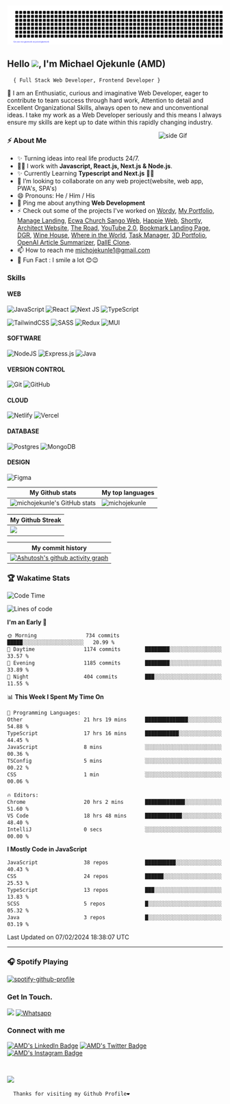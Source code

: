 <img src='/gitartwork.svg' alt='gitartwork'/>

## <h2>Hello <img src="https://raw.githubusercontent.com/MartinHeinz/MartinHeinz/master/wave.gif" width="30px">, I'm Michael Ojekunle <span>(AMD)</span></h2>
      { Full Stack Web Developer, Frontend Developer }
<p>
    🦾 I am an Enthusiatic, curious and imaginative Web Developer, eager to contribute to team success through hard work, Attention to detail and Excellent Organizational Skills, always open to new and unconventional ideas. I take my work as a Web Developer seriously and this means I always ensure my skills are kept up to date within this rapidly changing industry. 
</p> 

<a href=""> <img src="https://media3.giphy.com/media/ZEB6yFbLnhyQf7g3hn/giphy.gif" alt="side Gif" align="right" width="150" height="auto"/> </a>

<h3>⚡️ About Me</h3>
 <!--  <li>  
 I am a positive, enthusiastic and competent Web Developer who, over the years, has built up a diverse range of skills, qualities and attributes that guarantee I will perform highly in this role. . If you hire me as your Web Developer, I assure you I will fit into your team quickly, I will always put the commercial needs of your business at the forefront of everything I do, and the work I carry out will be consistent to a first-class standard.</li> -->
<ul>
  <li>✨ Turning ideas into real life products 24/7. </li>
  <li>👨‍💻 I work with <strong>Javascript, React.js, Next.js & Node.js</strong>.</li>
  <li>✨ Currently Learning <strong>Typescript and Next.js</strong> 🤩🤩</li>
  <li>👯 I’m looking to collaborate on any web project(website, web app, PWA's, SPA's)</li>
  <li>😄 Pronouns: He / Him / His </li>
  <li>💬 Ping me about anything <strong>Web Development</strong></li>
  <li>⚡ Check out some of the projects I've worked on <a href="https://wordy-lac.vercel.app/">Wordy</a>, <a href="https://midev.vercel.app/">My Portfolio</a>, <a href="https://manage-two-lime.vercel.app/">Manage Landing</a>, <a href="https://ecsw.vercel.app/">Ecwa Church Sango Web</a>, <a href='https://happie-web.vercel.app'>Happie Web</a>, <a href="https://shtly.netlify.app">Shortly</a>, <a href="https://architect-website-nine.vercel.app/">Architect Website</a>, <a href="https://the-road-delta.vercel.app/">The Road</a>, <a href="https://ytc-2.netlify.app/">YouTube 2.0</a>, <a href="https://bookmark-landing-page-amd.netlify.app/">Bookmark Landing Page</a>, <a href="https://d-g-r.netlify.app/">DGR</a>, <a href="https://wnh.netlify.app/">Wine House</a>, <a href="https://wiit-w.netlify.app/">Where in the World</a>, <a href="https://task-manager-amd.netlify.app/">Task Manager</a>, <a href="https://amdev.vercel.app">3D Portfolio</a>, <a href="https://sum-z.netlify.app">OpenAI Article Summarizer</a>, <a href="https://dall-e-clone-iota.vercel.app">DallE Clone</a>.</li>
  <li>📫 How to reach me <a href="mailto:michojekunle1@gmail.com">michojekunle1@gmail.com </a></li>
  <li>🎉 Fun Fact : I smile a lot 😊😉</li>
</ul>

<h3>Skills</h3>

#### WEB
![JavaScript](https://img.shields.io/badge/javascript-%23323330.svg?style=for-the-badge&logo=javascript&logoColor=%23F7DF1E)
![React](https://img.shields.io/badge/react-%2320232a.svg?style=for-the-badge&logo=react&logoColor=%2361DAFB)
![Next JS](https://img.shields.io/badge/Next-black?style=for-the-badge&logo=next.js&logoColor=white) 
![TypeScript](https://img.shields.io/badge/typescript-%23007ACC.svg?style=for-the-badge&logo=typescript&logoColor=white)

![TailwindCSS](https://img.shields.io/badge/tailwindcss-%2338B2AC.svg?style=for-the-badge&logo=tailwind-css&logoColor=white)
![SASS](https://img.shields.io/badge/SASS-hotpink.svg?style=for-the-badge&logo=SASS&logoColor=white)
![Redux](https://img.shields.io/badge/redux-%23593d88.svg?style=for-the-badge&logo=redux&logoColor=white)
![MUI](https://img.shields.io/badge/MUI-%230081CB.svg?style=for-the-badge&logo=mui&logoColor=white)

#### SOFTWARE

![NodeJS](https://img.shields.io/badge/node.js-6DA55F?style=for-the-badge&logo=node.js&logoColor=white)
![Express.js](https://img.shields.io/badge/express.js-%23404d59.svg?style=for-the-badge&logo=express&logoColor=%2361DAFB)
![Java](https://img.shields.io/badge/java-%23ED8B00.svg?style=for-the-badge&logo=java&logoColor=white)

#### VERSION CONTROL

![Git](https://img.shields.io/badge/git-%23F05033.svg?style=for-the-badge&logo=git&logoColor=white)
![GitHub](https://img.shields.io/badge/github-%23121011.svg?style=for-the-badge&logo=github&logoColor=white)

#### CLOUD

![Netlify](https://img.shields.io/badge/netlify-%23000000.svg?style=for-the-badge&logo=netlify&logoColor=#00C7B7)
![Vercel](https://img.shields.io/badge/vercel-%23000000.svg?style=for-the-badge&logo=vercel&logoColor=white)


#### DATABASE

![Postgres](https://img.shields.io/badge/postgres-%23316192.svg?style=for-the-badge&logo=postgresql&logoColor=white)
![MongoDB](https://img.shields.io/badge/MongoDB-%234ea94b.svg?style=for-the-badge&logo=mongodb&logoColor=white)

#### DESIGN

![Figma](https://img.shields.io/badge/figma-%23F24E1E.svg?style=for-the-badge&logo=figma&logoColor=white)

  

<p></p>


| My Github stats | My top languages |
|---|---|
| <img src="https://github-readme-stats.vercel.app/api?username=michojekunle&show_icons=true&hide=&count_private=true&title_color=f97316&text_color=14b8a6&icon_color=22c55e&bg_color=181824&hide_border=true&show_icons=true" alt="michojekunle's GitHub stats" /> | <img src="https://github-readme-stats.vercel.app/api/top-langs?username=michojekunle&title_color=f97316&text_color=14b8a6&icon_color=22c55e&bg_color=181824&hide_border=true&show_icons=true&locale=en&layout=compact" alt="michojekunle" /> | 

| My Github Streak |
|---|
|<a href="http://www.github.com/michojekunle"><img src="https://github-readme-streak-stats.herokuapp.com/?user=michojekunle&stroke=14b8a6&background=181824&ring=f97316&fire=f97316&currStreakNum=14b8a6&currStreakLabel=f97316&sideNums=14b8a6&sideLabels=14b8a6&dates=14b8a6&hide_border=true" /></a> |


| My commit history |
|---|
|[![Ashutosh's github activity graph](https://github-readme-activity-graph.vercel.app/graph?username=michojekunle&bg_color=181824&color=ffffff&line=14b8a6&point=ffffff&area=true&hide_border=true)](https://github.com/ashutosh00710/github-readme-activity-graph) |


### 🏆 Wakatime Stats
<!--START_SECTION:waka-->
![Code Time](http://img.shields.io/badge/Code%20Time-1%2C241%20hrs%2036%20mins-blue)

![Lines of code](https://img.shields.io/badge/From%20Hello%20World%20I%27ve%20Written-1.0%20million%20lines%20of%20code-blue)

**I'm an Early 🐤** 

```text
🌞 Morning                734 commits         █████░░░░░░░░░░░░░░░░░░░░   20.99 % 
🌆 Daytime                1174 commits        ████████░░░░░░░░░░░░░░░░░   33.57 % 
🌃 Evening                1185 commits        ████████░░░░░░░░░░░░░░░░░   33.89 % 
🌙 Night                  404 commits         ███░░░░░░░░░░░░░░░░░░░░░░   11.55 % 
```


📊 **This Week I Spent My Time On** 

```text
💬 Programming Languages: 
Other                    21 hrs 19 mins      ██████████████░░░░░░░░░░░   54.88 % 
TypeScript               17 hrs 16 mins      ███████████░░░░░░░░░░░░░░   44.45 % 
JavaScript               8 mins              ░░░░░░░░░░░░░░░░░░░░░░░░░   00.36 % 
TSConfig                 5 mins              ░░░░░░░░░░░░░░░░░░░░░░░░░   00.22 % 
CSS                      1 min               ░░░░░░░░░░░░░░░░░░░░░░░░░   00.06 % 

🔥 Editors: 
Chrome                   20 hrs 2 mins       █████████████░░░░░░░░░░░░   51.60 % 
VS Code                  18 hrs 48 mins      ████████████░░░░░░░░░░░░░   48.40 % 
IntelliJ                 0 secs              ░░░░░░░░░░░░░░░░░░░░░░░░░   00.00 % 
```

**I Mostly Code in JavaScript** 

```text
JavaScript               38 repos            ██████████░░░░░░░░░░░░░░░   40.43 % 
CSS                      24 repos            ██████░░░░░░░░░░░░░░░░░░░   25.53 % 
TypeScript               13 repos            ███░░░░░░░░░░░░░░░░░░░░░░   13.83 % 
SCSS                     5 repos             █░░░░░░░░░░░░░░░░░░░░░░░░   05.32 % 
Java                     3 repos             █░░░░░░░░░░░░░░░░░░░░░░░░   03.19 % 
```




 Last Updated on 07/02/2024 18:38:07 UTC
<!--END_SECTION:waka-->


---
### 🎧 Spotify Playing
[![spotify-github-profile](https://spotify-github-profile.vercel.app/api/view?uid=31axc4g4psu2sxbqm2wrbv5jdmf4&cover_image=true&theme=novatorem&show_offline=false&background_color=121212&interchange=true&bar_color=53b14f&bar_color_cover=false)](https://github.com/kittinan/spotify-github-profile)

### Get In Touch.  
<a href="mailto:michojekunle1@gmail.com"><img src="https://img.shields.io/badge/Gmail-D14836?style=for-the-badge&logo=gmail&logoColor=white"/></a>
<a href="https://wa.me/2349045156850?text=Hello%20I'm"><img src="https://img.shields.io/badge/WhatsApp-25D366?style=for-the-badge&logo=whatsapp&logoColor=white" alt="Whatsapp"/></a>

<h3>Connect with me</h3>
<p>
<a href="https://www.linkedin.com/in/michael-ojekunle-651a8a232/" target="_blank"><img src="https://img.shields.io/badge/-Michael%20Ojekunle%20-blue?style=for-the-badge&amp;labelColor=blue&amp;logo=LinkedIn&amp;link=www.linkedin.com/in/adeoluwa-agbakosi-687023219" alt="AMD's LinkedIn Badge"></a>
<a href="https://twitter.com/MichaelOjekunl2" target="_blank"><img src="https://img.shields.io/badge/-AMD%20-blue?style=for-the-badge&amp;labelColor=white&amp;logo=Twitter&amp;link=www.linkedin.com/in/adeoluwa-agbakosi-687023219" alt="AMD's Twitter Badge"></a>
<a href="https://instagram.com/amd_mich" target="_blank"><img src="https://img.shields.io/badge/Instagram-E4405F?style=for-the-badge&logo=instagram&logoColor=white" alt="AMD's Instagram Badge"></a>
</p>

<br/>

[![](https://komarev.com/ghpvc/?username=michojekunle&color=14b8a6&label=Profile%20Views)](https://github.com/michojekunle/michojekunle)<br/>
     
     
      Thanks for visiting my Github Profile❤️
